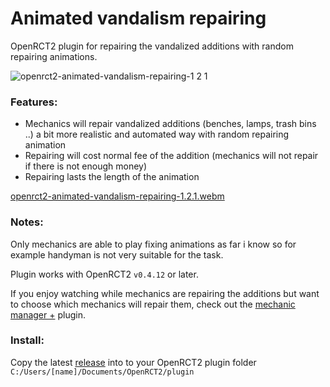 # Animated vandalism repairing

OpenRCT2 plugin for repairing the vandalized additions with random repairing animations.

![openrct2-animated-vandalism-repairing-1 2 1](https://github.com/user-attachments/assets/004cce34-9d82-4aff-8f3b-35a7fc3495e9)

### Features:

- Mechanics will repair vandalized additions (benches, lamps, trash bins ..) a bit more realistic and automated way with random repairing animation
- Repairing will cost normal fee of the addition (mechanics will not repair if there is not enough money)
- Repairing lasts the length of the animation

[openrct2-animated-vandalism-repairing-1.2.1.webm](https://github.com/user-attachments/assets/3d52b0eb-43b2-4519-8d1d-b950269b8421)

### Notes:

Only mechanics are able to play fixing animations as far i know so for example handyman is not very suitable for the task.

Plugin works with OpenRCT2 `v0.4.12` or later.  

If you enjoy watching while mechanics are repairing the additions but want to choose which mechanics will repair them, check out the [mechanic manager +](https://github.com/jpknen/openrct2-mechanic-manager-plus) plugin.

### Install:

Copy the latest [release](https://github.com/jpknen/openrct2-animated-vandalism-repairing/releases/) into to your OpenRCT2 plugin folder `C:/Users/[name]/Documents/OpenRCT2/plugin`
